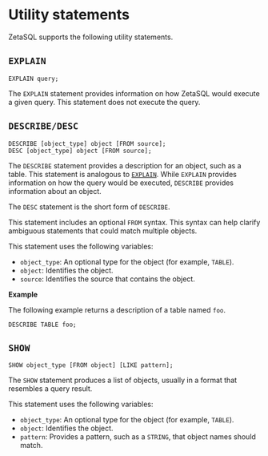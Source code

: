 

# Utility statements

ZetaSQL supports the following utility statements.

## `EXPLAIN`

```
EXPLAIN query;
```

The `EXPLAIN` statement provides information on how ZetaSQL would
execute a given query. This statement does not execute the query.

## `DESCRIBE/DESC`

```
DESCRIBE [object_type] object [FROM source];
DESC [object_type] object [FROM source];
```

The `DESCRIBE` statement provides a description for an object, such as a table.
This statement is analogous to [`EXPLAIN`][explain-statement].
While `EXPLAIN` provides
information on how the query would be executed, `DESCRIBE` provides information
about an object.

The `DESC` statement is the short form of `DESCRIBE`.

This statement includes an optional `FROM` syntax. This syntax can help clarify
ambiguous statements that could match multiple objects.

This statement uses the following variables:

+ `object_type`: An optional type for the object (for example,
  `TABLE`).
+ `object`: Identifies the object.
+ `source`: Identifies the source that contains the object.

**Example**

The following example returns a description of a table named `foo`.

```
DESCRIBE TABLE foo;
```

## `SHOW`

```
SHOW object_type [FROM object] [LIKE pattern];
```

The `SHOW` statement produces a list of objects, usually in a format that
resembles a query result.

This statement uses the following variables:

+ `object_type`: An optional type for the object (for example,
  `TABLE`).
+ `object`: Identifies the object.
+ `pattern`: Provides a pattern, such as a `STRING`, that object names should
  match.

<!-- mdlint off(WHITESPACE_LINE_LENGTH) -->

[explain-statement]: #explain

<!-- mdlint on -->

